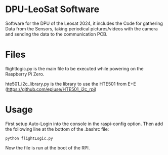 # DPU-LeoSat Software

Software for the DPU of the Leosat 2024, it includes the Code for gathering Data from the Sensors, taking periodical pictures/videos with the camera and sending the data to the communication PCB.


# Files
flightlogic.py is the main file to be executed while powering on the Raspberry Pi Zero.

hte501_i2c_library.py is the library to use the HTE501 from E+E (https://github.com/epluse/HTE501_i2c_rpi)

# Usage

First setup Auto-Login into the console in the raspi-config option.
Then add the following line at the bottom of the .bashrc file:

```
python flightLogic.py
```

Now the file is run at the boot of the RPI.